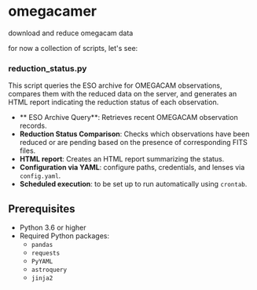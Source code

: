 # omegacamer
download and reduce omegacam data


for now a collection of scripts, let's see:

### reduction_status.py

This script queries the ESO archive for OMEGACAM observations, compares them with the reduced data on the server, and generates an HTML report indicating the reduction status of each observation.

- ** ESO Archive Query**: Retrieves recent OMEGACAM observation records.
- **Reduction Status Comparison**: Checks which observations have been reduced or are pending based on the presence of corresponding FITS files.
- **HTML report**: Creates an HTML report summarizing the status.
- **Configuration via YAML**: configure paths, credentials, and lenses via `config.yaml`.
- **Scheduled execution**: to be set up to run automatically using `crontab`.

## Prerequisites

- Python 3.6 or higher
- Required Python packages:
  - `pandas`
  - `requests`
  - `PyYAML`
  - `astroquery`
  - `jinja2`

